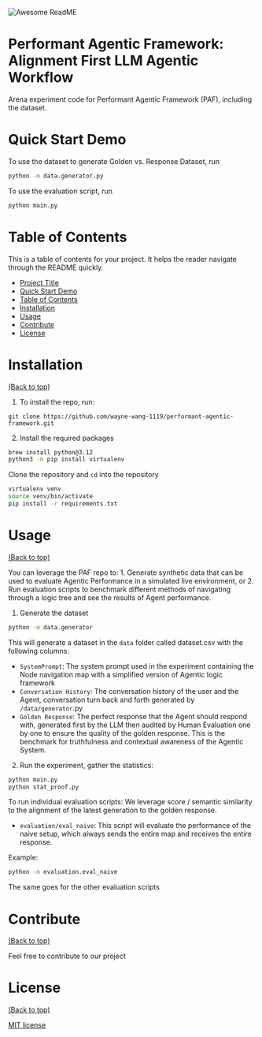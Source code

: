 
![Awesome ReadME](https://media.licdn.com/dms/image/v2/D5616AQGHD9BS-MxP6A/profile-displaybackgroundimage-shrink_350_1400/profile-displaybackgroundimage-shrink_350_1400/0/1719351839679?e=1742428800&v=beta&t=RsX9uLGbWrhOcwdqOyGnadSrm5IGqUItSG5sQaLOFBk)

# Performant Agentic Framework: Alignment First LLM Agentic Workflow

Arena experiment code for Performant Agentic Framework (PAF), including the dataset.

# Quick Start Demo

To use the dataset to generate Golden vs. Response Dataset, run

```bash
python -m data.generator.py
```

To use the evaluation script, run

```bash
python main.py
```

# Table of Contents

This is a table of contents for your project. It helps the reader navigate through the README quickly.
- [Project Title](#project-title)
- [Quick Start Demo](#quick-start-demo)
- [Table of Contents](#table-of-contents)
- [Installation](#installation)
- [Usage](#usage)
- [Contribute](#contribute)
- [License](#license)


# Installation
[(Back to top)](#table-of-contents)

1. To install the repo, run:

```shell
git clone https://github.com/wayne-wang-1119/performant-agentic-framework.git
```

2. Install the required packages

```bash
brew install python@3.12
python3 -m pip install virtualenv
```

Clone the repository and `cd` into the repository

```bash
virtualenv venv
source venv/bin/activate
pip install -r requirements.txt
```

# Usage
[(Back to top)](#table-of-contents)

You can leverage the PAF repo to: 1. Generate synthetic data that can be used to evaluate Agentic Performance in a simulated live environment, or 2. Run evaluation scripts to benchmark different methods of navigating through a logic tree and see the results of Agent performance. 

1.  Generate the dataset

```bash
python -m data.generator
```

This will generate a dataset in the `data` folder called dataset.csv with the following columns:

- `SystemPrompt`: The system prompt used in the experiment containing the Node navigation map with a simplified version of Agentic logic framework
- `Conversation History`: The conversation history of the user and the Agent, conversation turn back and forth generated by `/data/generator`.py
- `Golden Response`: The perfect response that the Agent should respond with, generated first by the LLM then audited by Human Evaluation one by one to ensure the quality of the golden response. This is the benchmark for truthfulness and contextual awareness of the Agentic System.

2. Run the experiment, gather the statistics:

```bash
python main.py
python stat_proof.py
```

To run individual evaluation scripts:
We leverage score / semantic similarity to the alignment of the latest generation to the golden response.

- `evaluation/eval_naive`: This script will evaluate the performance of the naive setup, which always sends the entire map and receives the entire response.

Example:

```bash
python -m evaluation.eval_naive
```

The same goes for the other evaluation scripts



# Contribute
[(Back to top)](#table-of-contents)

Feel free to contribute to our project


# License
[(Back to top)](#table-of-contents)

[MIT license](./LICENSE)


